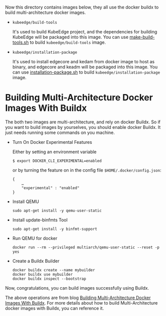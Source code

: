 Now this directory contains images below, they all use the docker buildx to build multi-architecture docker images.

- `kubeedge/build-tools`
  
  It's used to build KubeEdge project, and the dependencies for building KubeEdge will be packaged into this image. 
  You can use [make-build-tools.sh](./build-tools/make-build-tools.sh) to build `kubeedge/build-tools` image.
	
- `kubeedge/installation-package`

  It's used to install edgecore and kedam from docker image to host as binary, and edgecore and keadm will be packaged 
  into this image. You can use [installation-package.sh](./installation-package/installation-package.sh) to build `kubeedge/installation-package` image.

# Building Multi-Architecture Docker Images With Buildx
The both two images are multi-architecture, and rely on docker Buildx. So if you want to build images by yourselves, 
you should enable docker Buildx. It just needs running some commands on you machine.

- Turn On Docker Experimental Features
  
    Either by setting an environment variable
    ```shell
    $ export DOCKER_CLI_EXPERIMENTAL=enabled
    ```
    or by turning the feature on in the config file `$HOME/.docker/config.json`:
    ```
    {
        …
        "experimental" : "enabled"
    }
    ```

- Install QEMU
    ```shell
    sudo apt-get install -y qemu-user-static
    ```

- Install update-binfmts Tool
    ```shell
    sudo apt-get install -y binfmt-support
    ```

- Run QEMU for docker
    ```shell
    docker run --rm --privileged multiarch/qemu-user-static --reset -p yes
    ```

- Create a Buildx Builder
    ```shell
    docker buildx create --name mybuilder
    docker buildx use mybuilder
    docker buildx inspect --bootstrap
    ```

Now, congratulations, you can build images successfully using Buildx.

The above operations are from blog [Building Multi-Architecture Docker Images With Buildx](https://medium.com/@artur.klauser/building-multi-architecture-docker-images-with-buildx-27d80f7e2408). 
For more details about how to build Multi-Architecture docker images with Buildx, you can reference it. 
